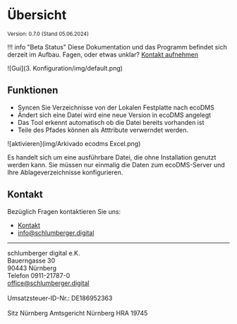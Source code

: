 #  Übersicht

<small>Version: 0.7.0 (Stand 05.06.2024)</small>

!!! info "Beta Status"
    Diese Dokumentation und das Programm befindet sich derzeit im Aufbau. Fagen, oder etwas unklar? [Kontakt aufnehmen](mailto:info@schlumberger.digital)


![Gui](3. Konfiguration/img/default.png)

## Funktionen

- Syncen Sie Verzeichnisse von der Lokalen Festplatte nach ecoDMS
- Ändert sich eine Datei wird eine neue Version in ecoDMS angelegt 
- Das Tool erkennt automatisch ob die Datei bereits vorhanden ist
- Teile des Pfades können als Atttribute verwerndet werden. 




![aktivieren](img/Arkivado ecodms Excel.png)

Es handelt sich um eine ausführbare Datei, die ohne Installation genutzt werden kann. Sie müssen nur einmalig die Daten zum ecoDMS-Server und Ihre Ablageverzeichnisse konfigurieren.


## Kontakt

Bezüglich Fragen kontaktieren Sie uns:

- [Kontakt](https://www.schlumberger.digital/#Kontaktformular_Startseite)
- [info@schlumberger.digital](mailto:info@schlumberger.digital)


-----------------
schlumberger digital e.K. <br>
Bauerngasse 30 <br>
90443 Nürnberg <br>
Telefon 0911-21787-0 <br>
office@schlumberger.digital <br>
 <br>
Umsatzsteuer-ID-Nr.: DE186952363 <br>
 <br>
Sitz Nürnberg    Amtsgericht Nürnberg    HRA 19745
